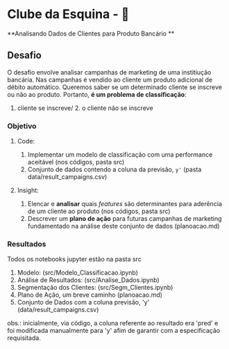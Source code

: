 # Clube da Esquina -  🔭

**Analisando Dados de Clientes para Produto Bancário **

## Desafio

O desafio envolve analisar campanhas de marketing de uma institiução bancária. Nas campanhas é vendido ao cliente um produto adicional de débito automático. Queremos saber se um determinado cliente se inscreve ou não ao produto. Portanto, **é um problema de classificação**:

1. cliente se inscreve/ 2. o cliente não se inscreve

### Objetivo

1. Code:
   1. Implementar um modelo de classificação com uma performance aceitável (nos códigos, pasta src)
   1. Conjunto de dados contendo a coluna da previsão, `y'` (pasta data/result_campaigns.csv)

1. Insight:
   1. Elencar e **analisar** quais _features_ são determinantes para aderência de um cliente ao produto (nos códigos, pasta src)
   1. Descrever um **plano de ação** para futuras campanhas de marketing fundamentado na análise deste conjunto de dados (planoacao.md)

### Resultados

Todos os notebooks jupyter estão na pasta src

1. Modelo:  (src/Modelo_Classificacao.ipynb)
2. Análise de Resultados:  (src/Analise_Dados.ipynb)
3. Segmentação dos Clientes: (src/Segm_Clientes.ipynb)
4. Plano de Ação, um breve caminho (planoacao.md)
5. Conjunto de Dados com a coluna previsão, 'y' (data/result_campaigns.csv)

obs.: inicialmente, via código, a coluna referente ao resultado era 'pred' e foi modificada manualmente para 'y' afim de garantir com a especificação requisitada.
